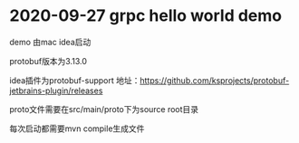 
2020-09-27 grpc hello world demo
==============================================
demo 由mac idea启动

protobuf版本为3.13.0

idea插件为protobuf-support
地址：https://github.com/ksprojects/protobuf-jetbrains-plugin/releases

proto文件需要在src/main/proto下为source root目录

每次启动都需要mvn compile生成文件
